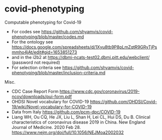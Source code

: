# covid-phenotyping
Computable phenotyping for Covid-19
* For codes see https://github.com/shyamvis/covid-phenotyping/blob/master/codes.md
* For the ontology see https://docs.google.com/spreadsheets/d/1Xyu8tb9P8pLmZqtR9GRyTjPsmmho4jAt/edit#gid=1653851273
* and in the i2b2 at https://dbmi-ncats-test02.dbmi.pitt.edu/webclient/ (password not required)
* For selection criteria see https://github.com/shyamvis/covid-phenotyping/blob/master/inclusion-criteria.md

Misc.
* CDC Case Report Form https://www.cdc.gov/coronavirus/2019-ncov/downloads/pui-form.pdf
* OHDSI Novel vocabulary for COVID-19 https://github.com/OHDSI/Covid-19/wiki/Novel-vocabulary-for-COVID-19
* Data from Italy https://github.com/pcm-dpc/COVID-19
* Liang WH, Ou CQ, He JX, Liu L, Shan H, Lei CL, Hui DS, Du B. Clinical characteristics of coronavirus disease 2019 in China. New England Journal of Medicine. 2020 Feb 28. https://www.nejm.org/doi/full/10.1056/NEJMoa2002032
